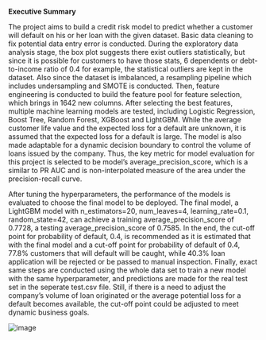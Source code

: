 **Executive Summary**

The project aims to build a credit risk model to predict whether a customer will default on his or her loan with the given dataset. Basic data cleaning to fix potential data entry error is conducted. During the exploratory data analysis stage, the box plot suggests there exist outliers statistically, but since it is possible for customers to have those stats, 6 dependents or debt-to-income ratio of 0.4 for example, the statistical outliers are kept in the dataset. Also since the dataset is imbalanced, a resampling pipeline which includes undersampling and SMOTE is conducted. Then, feature engineering is conducted to build the feature pool for feature selection, which brings in 1642 new columns. After selecting the best features, multiple machine learning models are tested, including Logistic Regression, Boost Tree, Random Forest, XGBoost and LightGBM. While the average customer life value and the expected loss for a default are unknown, it is assumed that the expected loss for a default is large. The model is also made adaptable for a dynamic decision boundary to control the volume of loans issued by the company. Thus, the key metric for model evaluation for this project is selected to be model’s average_precision_score, which is a similar to PR AUC and is non-interpolated measure of the area under the precision-recall curve.


After tuning the hyperparameters, the performance of the models is evaluated to choose the final model to be deployed. The final model, a LightGBM model with n_estimators=20, num_leaves=4, learning_rate=0.1, random_state=42, can achieve a training average_precision_score of 0.7728, a testing average_precision_score of 0.7585. In the end, the cut-off point for probability of default, 0.4, is recommended as it is estimated that with the final model and a cut-off point for probability of default of 0.4, 77.8% customers that will default will be caught, while 40.3% loan application will be rejected or be passed to manual inspection. Finally, exact same steps are conducted using the whole data set to train a new model with the same hyperparameter, and predictions are made for the real test set in the seperate test.csv file. Still, if there is a need to adjust the company’s volume of loan originated or the average potential loss for a default becomes available, the cut-off point could be adjusted to meet dynamic business goals.

![image](https://github.com/user-attachments/assets/7195ea8e-b47a-4d61-98d8-eac78da4cd1d)
